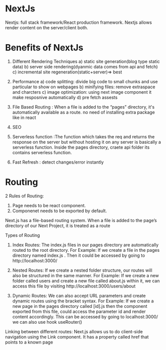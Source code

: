 # NextJs
Nextjs: full stack framework/React production framework.
Nextjs allows render content on the server/client both.
# Benefits of NextJs
1) Different Rendering Techniques
a) static site generation(blog type static data)
b) server side rendering(dyanmic data comes from api and fetch)
c) incremental site regeneration(static+server)=> best

2) Performance
a) code splitting: divide big code to small chunks and use particular to show on webpages
b) minifying files: remove extraspace and charcters 
c) image optimization: using next image component it make resposnive automatically
d) pre fetch assests

3) File Based Routing : When a file is added to the “pages” directory, it's automatically available as a route.
                        no need of installing extra package like in react
4) SEO
5) Serverless function :The function which takes the req and returns the response on the server but without hosting it on any server is basically a serverless function.
                           Inside the pages directory, craete api folder its contains serverless function.
                           
6) Fast Refresh : detect changes/error instantly

# Routing

2 Rules of Routing:
1) Page needs to be react component.
2)  Componenet needs to be exported by default.

Next.js has a file-based routing system. When a file is added to the page’s directory of our Next Project, it is treated as a route

Types of Routing

1) Index Routes: The index.js files in our pages directory are automatically routed to the root directory.
  For Example: If we create a file in the pages directory named index.js . Then it could be accessed by going to http://localhost:3000/

2) Nested Routes: If we create a nested folder structure, our routes will also be structured in the same manner. 
  For Example:  If we create a new folder called users and create a new file called about.js within it, we can access this file by visiting                  http://localhost:3000/users/about
  
3) Dynamic Routes: We can also accept URL parameters and create dynamic routes using the bracket syntax. 
   For Example: If we create a new page in the pages directory called [id].js then the component exported from this file,
    could access the parameter id and render content accordingly. This can be accessed by going to localhost:3000/<Any Dynamic Id> 
  we can also use hook useRouter()
  
 
  
  Linking between different routes: Next.js allows us to do client-side navigation using the Link component. 
                                    It has a property called href that points to a known page
                
